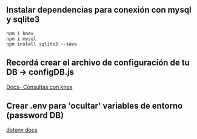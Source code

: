 ## Instalar dependencias para conexión con mysql y sqlite3 
```
npm i knex
npm i mysql
npm install sqlite3 --save

```
## Recordá crear el archivo de configuración de tu DB -> configDB.js

[Docs- Consultas con knex](https://devhints.io/knex)

## Crear .env para 'ocultar' variables de entorno (password DB)
  [dotenv docs](https://www.npmjs.com/package/dotenv)